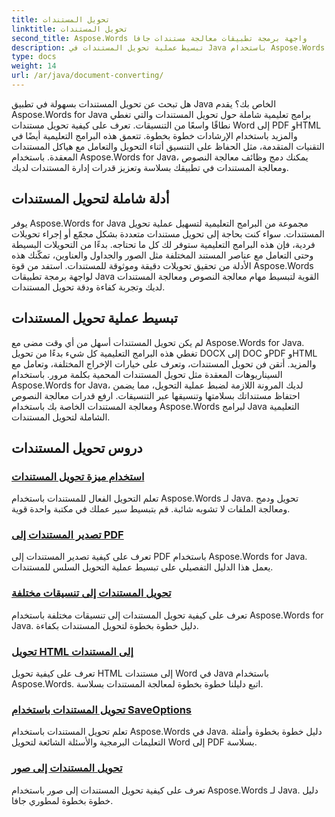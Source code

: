 ```yaml
---
title: تحويل المستندات
linktitle: تحويل المستندات
second_title: Aspose.Words واجهة برمجة تطبيقات معالجة مستندات جافا
description: تبسيط عملية تحويل المستندات في Java باستخدام Aspose.Words! تعلم أدلة شاملة لمعالجة النصوص ومعالجة المستندات
type: docs
weight: 14
url: /ar/java/document-converting/
---
```


هل تبحث عن تحويل المستندات بسهولة في تطبيق Java الخاص بك؟ يقدم Aspose.Words for Java برامج تعليمية شاملة حول تحويل المستندات والتي تغطي نطاقًا واسعًا من التنسيقات. تعرف على كيفية تحويل مستندات Word إلى PDF وHTML والمزيد باستخدام الإرشادات خطوة بخطوة. تتعمق هذه البرامج التعليمية أيضًا في التقنيات المتقدمة، مثل الحفاظ على التنسيق أثناء التحويل والتعامل مع هياكل المستندات المعقدة. باستخدام Aspose.Words for Java، يمكنك دمج وظائف معالجة النصوص ومعالجة المستندات في تطبيقك بسلاسة وتعزيز قدرات إدارة المستندات لديك.

## أدلة شاملة لتحويل المستندات

يوفر Aspose.Words for Java مجموعة من البرامج التعليمية لتسهيل عملية تحويل المستندات. سواء كنت بحاجة إلى تحويل مستندات متعددة بشكل مجمّع أو إجراء تحويلات فردية، فإن هذه البرامج التعليمية ستوفر لك كل ما تحتاجه. بدءًا من التحويلات البسيطة وحتى التعامل مع عناصر المستند المختلفة مثل الصور والجداول والعناوين، تمكّنك هذه الأدلة من تحقيق تحويلات دقيقة وموثوقة للمستندات. استفد من قوة Aspose.Words لواجهة برمجة تطبيقات Java القوية لتبسيط مهام معالجة النصوص ومعالجة المستندات لديك وتجربة كفاءة ودقة تحويل المستندات.

## تبسيط عملية تحويل المستندات

لم يكن تحويل المستندات أسهل من أي وقت مضى مع Aspose.Words for Java. تغطي هذه البرامج التعليمية كل شيء بدءًا من تحويل DOCX إلى DOC وPDF وHTML والمزيد. أتقن فن تحويل المستندات، وتعرف على خيارات الإخراج المختلفة، وتعامل مع السيناريوهات المعقدة مثل تحويل المستندات المحمية بكلمة مرور. باستخدام Aspose.Words for Java، لديك المرونة اللازمة لضبط عملية التحويل، مما يضمن احتفاظ مستنداتك بسلامتها وتنسيقها عبر التنسيقات. ارفع قدرات معالجة النصوص ومعالجة المستندات الخاصة بك باستخدام Aspose.Words لبرامج Java التعليمية الشاملة لتحويل المستندات.

## دروس تحويل المستندات

### [استخدام ميزة تحويل المستندات](./using-document-converting/)
تعلم التحويل الفعال للمستندات باستخدام Aspose.Words لـ Java. تحويل ودمج ومعالجة الملفات لا تشوبه شائبة. قم بتبسيط سير عملك في مكتبة واحدة قوية.
### [تصدير المستندات إلى PDF](./exporting-documents-to-pdf/)
تعرف على كيفية تصدير المستندات إلى PDF باستخدام Aspose.Words for Java. يعمل هذا الدليل التفصيلي على تبسيط عملية التحويل السلس للمستندات.
### [تحويل المستندات إلى تنسيقات مختلفة](./converting-documents-different-formats/)
تعرف على كيفية تحويل المستندات إلى تنسيقات مختلفة باستخدام Aspose.Words for Java. دليل خطوة بخطوة لتحويل المستندات بكفاءة.
### [تحويل HTML إلى المستندات](./converting-html-documents/)
تعرف على كيفية تحويل HTML إلى مستندات Word في Java باستخدام Aspose.Words. اتبع دليلنا خطوة بخطوة لمعالجة المستندات بسلاسة.
### [تحويل المستندات باستخدام SaveOptions](./document-conversion-saveoptions/)
تعلم تحويل المستندات باستخدام Aspose.Words في Java. دليل خطوة بخطوة وأمثلة التعليمات البرمجية والأسئلة الشائعة لتحويل Word إلى PDF بسلاسة.
### [تحويل المستندات إلى صور](./converting-documents-images/)
تعرف على كيفية تحويل المستندات إلى صور باستخدام Aspose.Words لـ Java. دليل خطوة بخطوة لمطوري جافا.